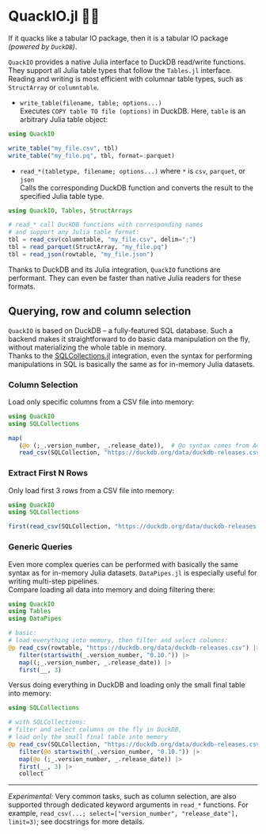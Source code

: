 # QuackIO.jl 🐣🦆

If it quacks like a tabular IO package, then it is a tabular IO package _(powered by `DuckDB`)_.

`QuackIO` provides a native Julia interface to DuckDB read/write functions. They support all Julia table types that follow the `Tables.jl` interface. Reading and writing is most efficient with columnar table types, such as `StructArray` or `columntable`.

- `write_table(filename, table; options...)`\
Executes `COPY table TO file (options)` in DuckDB. Here, `table` is an arbitrary Julia table object:
```julia
using QuackIO

write_table("my_file.csv", tbl)
write_table("my_file.pq", tbl, format=:parquet)
```
- `read_*(tabletype, filename; options...)` where `*` is `csv`, `parquet`, or `json`\
Calls the corresponding DuckDB function and converts the result to the specified Julia table type.
```julia
using QuackIO, Tables, StructArrays

# read_* call DuckDB functions with corresponding names
# and support any Julia table format:
tbl = read_csv(columntable, "my_file.csv", delim=";")
tbl = read_parquet(StructArray, "my_file.pq")
tbl = read_json(rowtable, "my_file.json")
```

Thanks to DuckDB and its Julia integration, `QuackIO` functions are performant. They can even be faster than native Julia readers for these formats.

## Querying, row and column selection

`QuackIO` is based on DuckDB – a fully-featured SQL database. Such a backend makes it straightforward to do basic data manipulation on the fly, without materializing the whole table in memory.\
Thanks to the [SQLCollections.jl](https://github.com/JuliaAPlavin/SQLCollections.jl) integration, even the syntax for performing manipulations in SQL is basically the same as for in-memory Julia datasets.

### Column Selection

Load only specific columns from a CSV file into memory:
```julia
using QuackIO
using SQLCollections

map(
   (@o (;_.version_number, _.release_date)),  # @o syntax comes from Accessors.jl
   read_csv(SQLCollection, "https://duckdb.org/data/duckdb-releases.csv")) |> collect
```

### Extract First N Rows

Only load first 3 rows from a CSV file into memory:
```julia
using QuackIO
using SQLCollections

first(read_csv(SQLCollection, "https://duckdb.org/data/duckdb-releases.csv"), 3) |> collect
```

### Generic Queries

Even more complex queries can be performed with basically the same syntax as for in-memory Julia datasets. `DataPipes.jl` is especially useful for writing multi-step pipelines.\
Compare loading all data into memory and doing filtering there:
```julia
using QuackIO
using Tables
using DataPipes

# basic:
# load everything into memory, then filter and select columns:
@p read_csv(rowtable, "https://duckdb.org/data/duckdb-releases.csv") |>
   filter(startswith(_.version_number, "0.10.")) |>
   map((;_.version_number, _.release_date)) |>
   first(__, 3)
```

Versus doing everything in DuckDB and loading only the small final table into memory:
```julia
using SQLCollections

# with SQLCollections:
# filter and select columns on the fly in DuckDB,
# load only the small final table into memory
@p read_csv(SQLCollection, "https://duckdb.org/data/duckdb-releases.csv") |>
   filter(@o startswith(_.version_number, "0.10.")) |>
   map(@o (;_.version_number, _.release_date)) |>
   first(__, 3) |>
   collect
```

---
_Experimental:_
Very common tasks, such as column selection, are also supported through dedicated keyword arguments in `read_*` functions. For example, `read_csv(...; select=["version_number", "release_date"], limit=3)`; see docstrings for more details.
